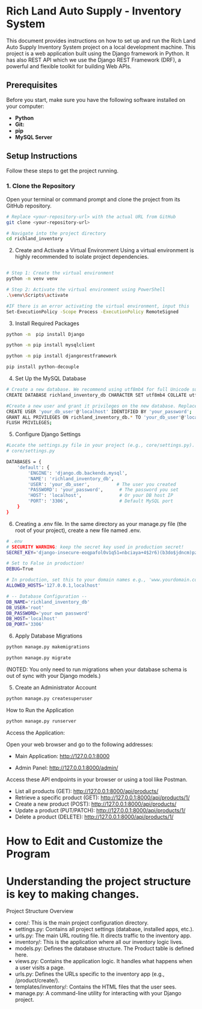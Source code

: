 # Rich Land Auto Supply - Inventory System

This document provides instructions on how to set up and run the Rich Land Auto Supply Inventory System project on a local development machine. This project is a web application built using the Django framework in Python. It has also REST API which we use the Django REST Framework (DRF), a powerful and flexible toolkit for building Web APIs.

## Prerequisites

Before you start, make sure you have the following software installed on your computer:

*   **Python** 
*   **Git:** 
*   **pip**
*   **MySQL Server**

## Setup Instructions

Follow these steps to get the project running.

### 1. Clone the Repository

Open your terminal or command prompt and clone the project from its GitHub repository.

```bash
# Replace <your-repository-url> with the actual URL from GitHub
git clone <your-repository-url>

# Navigate into the project directory
cd richland_inventory

```
2. Create and Activate a Virtual Environment
Using a virtual environment is highly recommended to isolate project dependencies.

```bash

# Step 1: Create the virtual environment
python -m venv venv
```

```bash
# Step 2: Activate the virtual environment using PowerShell
.\venv\Scripts\activate

```
```bash
#IF there is an error activating the virtual environment, input this
Set-ExecutionPolicy -Scope Process -ExecutionPolicy RemoteSigned
```
3. Install Required Packages
   
```bash
python -m  pip install Django 

```
```bash
python -m pip install mysqlclient
```
```bash
python -m pip install djangorestframework
```

```bash
pip install python-decouple
```
4. Set Up the MySQL Database

```bash
# Create a new database. We recommend using utf8mb4 for full Unicode support.
CREATE DATABASE richland_inventory_db CHARACTER SET utf8mb4 COLLATE utf8mb4_unicode_ci;

#Create a new user and grant it privileges on the new database. Replace 'your_password' with a secure password.
CREATE USER 'your_db_user'@'localhost' IDENTIFIED BY 'your_password';
GRANT ALL PRIVILEGES ON richland_inventory_db.* TO 'your_db_user'@'localhost';
FLUSH PRIVILEGES;

```
5. Configure Django Settings
```bash
#Locate the settings.py file in your project (e.g., core/settings.py).
# core/settings.py

DATABASES = {
    'default': {
        'ENGINE': 'django.db.backends.mysql',
        'NAME': 'richland_inventory_db',
        'USER': 'your_db_user',          # The user you created
        'PASSWORD': 'your_password',      # The password you set
        'HOST': 'localhost',              # Or your DB host IP
        'PORT': '3306',                   # Default MySQL port
    }
}

```
6. Creating a .env file.
In the same directory as your manage.py file (the root of your project), create a new file named .env.
```bash
# .env
# SECURITY WARNING: keep the secret key used in production secret!
SECRET_KEY='django-insecure-eoqpafol0v1q51=nbciaya+4$2r6)(b3do$jdncm)pz81q7zl#'

# Set to False in production!
DEBUG=True

# In production, set this to your domain names e.g., 'www.yourdomain.com,yourdomain.com'
ALLOWED_HOSTS='127.0.0.1,localhost'

# -- Database Configuration --
DB_NAME='richland_inventory_db'
DB_USER='root'
DB_PASSWORD='your own password'
DB_HOST='localhost'
DB_PORT='3306'

```

6. Apply Database Migrations
   
 ```bash
python manage.py makemigrations

python manage.py migrate
```
(NOTED: You only need to run migrations when your database schema is out of sync with your Django models.)

5. Create an Administrator Account

 ```bash
python manage.py createsuperuser

```
How to Run the Application

 ```bash
python manage.py runserver

```
Access the Application:

Open your web browser and go to the following addresses:

* Main Application: http://127.0.0.1:8000

* Admin Panel: http://127.0.0.1:8000/admin/


Access these API endpoints in your browser or using a tool like Postman.

*   List all products (GET): http://127.0.0.1:8000/api/products/
*   Retrieve a specific product (GET): http://127.0.0.1:8000/api/products/1/
*   Create a new product (POST): http://127.0.0.1:8000/api/products/
*   Update a product (PUT/PATCH): http://127.0.0.1:8000/api/products/1/
*   Delete a product (DELETE): http://127.0.0.1:8000/api/products/1/



# How to Edit and Customize the Program
# Understanding the project structure is key to making changes.
Project Structure Overview

*   core/: This is the main project configuration directory.
*   settings.py: Contains all project settings (database, installed apps, etc.).
*   urls.py: The main URL routing file. It directs traffic to the inventory app.
*   inventory/: This is the application where all our inventory logic lives.
*   models.py: Defines the database structure. The Product table is defined here.
*   views.py: Contains the application logic. It handles what happens when a user visits a page.
*   urls.py: Defines the URLs specific to the inventory app (e.g., /product/create/).
*   templates/inventory/: Contains the HTML files that the user sees.
*   manage.py: A command-line utility for interacting with your Django project.




